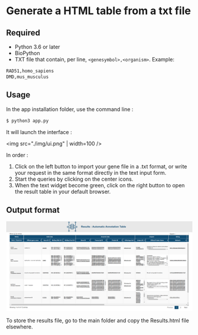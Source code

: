 # Generate a HTML table from a txt file

## Required
- Python 3.6 or later
- BioPython
- TXT file that contain, per line, `<genesymbol>,<organism>`. Example:
```
RAD51,homo_sapiens
DMD,mus_musculus
```

## Usage

In the app installation folder, use the command line :

```bash
$ python3 app.py
```

It will launch the interface :

<img src="./img/ui.png" | width=100 />

In order :

1. Click on the left button to import your gene file in a .txt format, or write your request in the same format directly in the text input form.
2. Start the queries by clicking on the center icons.
3. When the text widget become green, click on the right button to open the result table in your default browser.

## Output format

![example_table](./img/example_table.png)

To store the results file, go to the main folder and copy the Results.html file elsewhere.
